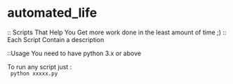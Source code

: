 # automated_life
:: Scripts That Help You Get more work done in the least amount of time ;) 
:: Each Script Contain a description

::Usage
You need to have python 3.x or above 

To run any script just : <br>
<code>
python xxxxx.py 
</code>
